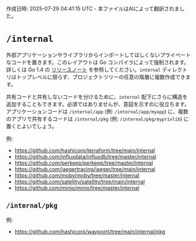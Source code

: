 作成日時: 2025-07-29 04:41:15 UTC - 本ファイルはAIによって翻訳されました。

# `/internal`

外部アプリケーションやライブラリからインポートしてほしくないプライベートなコードを置きます。このレイアウトは Go コンパイラによって強制されます。詳しくは Go 1.4 の [リリースノート](https://golang.org/doc/go1.4#internalpackages) を参照してください。`internal` ディレクトリはトップレベルに限らず、プロジェクトツリーの任意の階層に複数作成できます。

共有コードと共有しないコードを分けるために、`internal` 配下にさらに構造を追加することもできます。必須ではありませんが、意図を示すのに役立ちます。アプリケーションコードは `/internal/app` (例: `/internal/app/myapp`) に、複数のアプリで共有するコードは `/internal/pkg` (例: `/internal/pkg/myprivlib`) に置くとよいでしょう。

例:

* https://github.com/hashicorp/terraform/tree/main/internal
* https://github.com/influxdata/influxdb/tree/master/internal
* https://github.com/perkeep/perkeep/tree/master/internal
* https://github.com/jaegertracing/jaeger/tree/main/internal
* https://github.com/moby/moby/tree/master/internal
* https://github.com/satellity/satellity/tree/main/internal
* https://github.com/minio/minio/tree/master/internal

## `/internal/pkg`

例:

* https://github.com/hashicorp/waypoint/tree/main/internal/pkg
